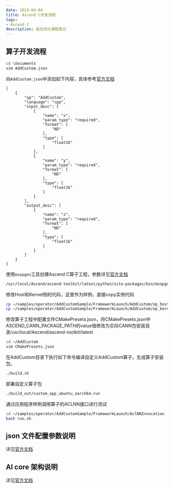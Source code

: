 ```yaml
---
date: 2024-04-04
title: Ascend C开发流程
tags:
- Ascend C
description: 组合优化课程笔记
---
```

## 算子开发流程
```bash
cd \Documents
vim AddCustom.json
```
向`AddCustom.json`中添加如下内容，具体参考[官方文档](https://www.hiascend.com/document/detail/zh/CANNCommunityEdition/80RC1alpha003/devguide/opdevg/tbeaicpudevg/atlasopdev_10_0024.html)
```
[
    {
        "op": "AddCustom",
        "language": "cpp",
        "input_desc": [
            {
                "name": "x",
                "param_type": "required",
                "format": [
                    "ND"
                ],
                "type": [
                    "float16"
                ]
            },
            {
                "name": "y",
                "param_type": "required",
                "format": [
                    "ND"
                ],
                "type": [
                    "float16"
                ]
            }
        ],
        "output_desc": [
            {
                "name": "z",
                "param_type": "required",
                "format": [
                    "ND"
                ],
                "type": [
                    "float16"
                ]
            }
        ]
    }
]
```
使用`msopgen`工具创建Ascend C算子工程，参数详见[官方文档](https://www.hiascend.com/document/detail/zh/CANNCommunityEdition/80RC1alpha003/devguide/opdevg/tbeaicpudevg/atlasopdev_10_0024.html#ZH-CN_TOPIC_0000001818390484__table20825174505717)
```bash
/usr/local/Ascend/ascend-toolkit/latest/python/site-packages/bin/msopgen gen -i AddCustom.json -f tf -c ai_core-ascend310b -lan cpp -out ~/AddCustom
```
修改Host和Kernel侧的代码，这里作为样例，直接copy实例代码
```bash
cp ~/samples/operator/AddCustomSample/FrameworkLaunch/AddCustom/op_host/* ~/AddCustom/op_host/
cp ~/samples/operator/AddCustomSample/FrameworkLaunch/AddCustom/op_kernel/* ~/AddCustom/op_kernel/
```
修改算子工程中配置文件CMakePresets.json，将CMakePresets.json中ASCEND_CANN_PACKAGE_PATH的value值修改为实际CANN包安装目录/usr/local/Ascend/ascend-toolkit/latest
```bash
cd ~/AddCustom
vim CMakePresets.json
```
在AddCustom目录下执行如下命令编译自定义AddCustom算子，生成算子安装包。
```bash
./build.sh
```
部署自定义算子包
```bash
./build_out/custom_opp_ubuntu_aarch64.run
```
通过应用程序样例调用算子的ACLNN接口进行测试
```bash
cd ~/samples/operator/AddCustomSample/FrameworkLaunch/AclNNInvocation
bash run.sh
```
## json 文件配置参数说明
详见[官方文档](https://www.hiascend.com/document/detail/zh/CANNCommunityEdition/80RC1alpha003/devguide/opdevg/tbeaicpudevg/atlasopdev_10_0024.html)
## AI core 架构说明
详见[官方文档](https://www.hiascend.com/document/detail/zh/canncommercial/700/operatordev/tbeaicpudevg/atlasopdev_10_0008.html) 


